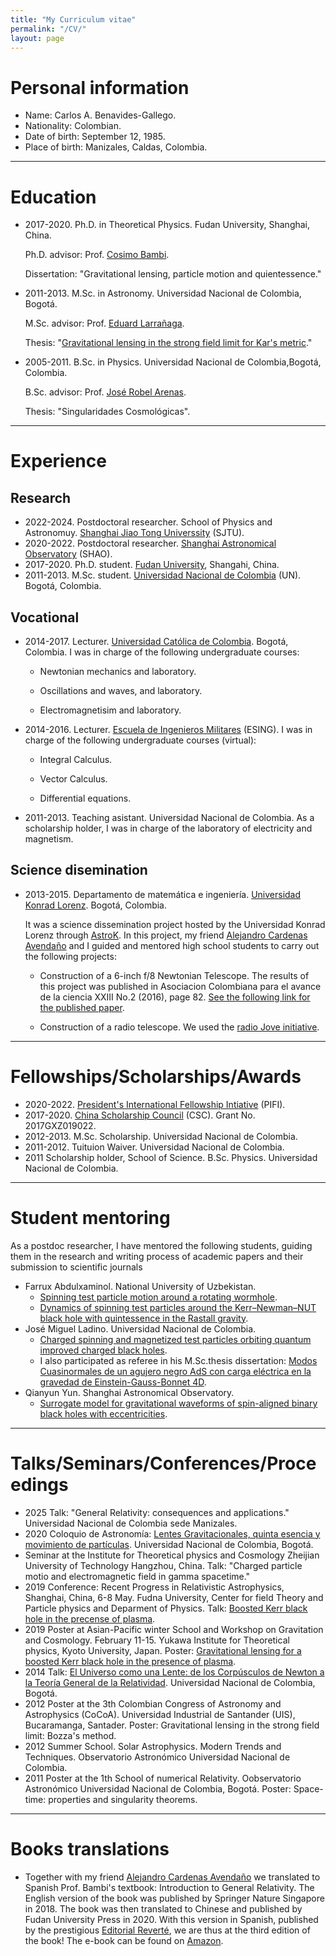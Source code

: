 ```yaml
---
title: "My Curriculum vitae"
permalink: "/CV/"
layout: page
---
```


# Personal information
- Name: Carlos A. Benavides-Gallego.
- Nationality: Colombian.
- Date of birth: September 12, 1985.
- Place of birth: Manizales, Caldas, Colombia.
  
-----------------------------------------------------------------------------
# Education
- 2017-2020. Ph.D. in Theoretical Physics. Fudan University, Shanghai, China.

  Ph.D. advisor: Prof. [Cosimo Bambi](https://cosimobambi.github.io).

  Dissertation: "Gravitational lensing, particle motion and quientessence."
  
- 2011-2013. M.Sc. in Astronomy. Universidad Nacional de Colombia, Bogotá.
  
  M.Sc. advisor: Prof. [Eduard Larrañaga](https://scholar.google.com.co/citations?user=HyknmA8AAAAJ&hl=en).
  
  Thesis: "[Gravitational lensing in the strong field limit for Kar's metric](https://repositorio.unal.edu.co/handle/unal/75081)."
  
- 2005-2011. B.Sc. in Physics. Universidad Nacional de Colombia,Bogotá, Colombia.

  B.Sc. advisor: Prof. [José Robel Arenas](https://scholar.google.com/citations?user=IEVLREYAAAAJ&hl=es).

  Thesis: "Singularidades Cosmológicas".


-----------------------------------------------------------------------------
# Experience
## Research
- 2022-2024. Postdoctoral researcher. School of Physics and Astronomuy. [Shanghai Jiao Tong Universsity](https://www.physics.sjtu.edu.cn/en/) (SJTU).
- 2020-2022. Postdoctoral researcher. [Shanghai Astronomical Observatory](http://english.shao.cas.cn) (SHAO).
- 2017-2020. Ph.D. student. [Fudan University](https://cosimobambi.github.io), Shangahi, China.
- 2011-2013. M.Sc. student. [Universidad Nacional de Colombia](https://www.instagram.com/astronomiaoan/?hl=en) (UN). Bogotá, Colombia.

## Vocational 
- 2014-2017. Lecturer. [Universidad Católica de Colombia](https://www.ucatolica.edu.co/portal/). Bogotá, Colombia. I was in charge of the following undergraduate courses:

  * Newtonian mechanics and laboratory.

  * Oscillations and waves, and laboratory.

  * Electromagnetisim and laboratory.

- 2014-2016. Lecturer. [Escuela de Ingenieros Militares](https://www.esing.mil.co/ingenieria-civil-a-distancia/) (ESING). I was in charge of the following undergraduate courses (virtual):

  * Integral Calculus.

  * Vector Calculus.

  * Differential equations.

- 2011-2013. Teaching asistant. Universidad Nacional de Colombia. As a scholarship holder, I was in charge of the laboratory of electricity and magnetism.

## Science disemination

- 2013-2015. Departamento de matemática e ingeniería. [Universidad Konrad Lorenz](https://www.konradlorenz.edu.co). Bogotá, Colombia.

  It was a science dissemination project hosted by the Universidad Konrad      Lorenz through [AstroK](https://www.konradlorenz.edu.co/cat-blog/astrok/). In this project, my friend [Alejandro Cardenas Avendaño](https://alejandroc137.bitbucket.io) and I guided and mentored high school students to carry out the following projects: 

  * Construction of a 6-inch f/8 Newtonian Telescope. The results of this project was published in Asociacion Colombiana para el avance de la ciencia XXIII No.2 (2016), page 82. [See the following link for the published paper](https://innovacionyciencia.com/public/revista/85).

  * Construction of a radio telescope. We used the [radio Jove initiative](https://science.nasa.gov/citizen-science/radio-jove/).

-----------------------------------------------------------------------------

# Fellowships/Scholarships/Awards

- 2020-2022. [President's International Fellowship Intiative](https://english.ucas.ac.cn/index.php/join/job-vacancy/2140-cas-president-s-international-fellowship-initiative) (PIFI).
- 2017-2020. [China Scholarship Council](https://www.chinesescholarshipcouncil.com) (CSC). Grant No. 2017GXZ019022.
- 2012-2013. M.Sc. Scholarship. Universidad Nacional de Colombia.
- 2011-2012. Tuituion Waiver. Universidad Nacional de Colombia.
- 2011 Scholarship holder, School of Science. B.Sc. Physics. Universidad Nacional de Colombia. 

-----------------------------------------------------------------------------

# Student mentoring
  
As a postdoc researcher, I have mentored the following students, guiding them in the research and writing process of academic papers and their submission to scientific journals

  - Farrux Abdulxaminol. National University of Uzbekistan.
    * [Spinning test particle motion around a rotating wormhole](https://journals.aps.org/prd/abstract/10.1103/PhysRevD.106.024012).
    * [Dynamics of spinning test particles around the Kerr–Newman–NUT black hole with quintessence in the Rastall gravity](https://link.springer.com/article/10.1140/epjp/s13360-023-04283-9).
  - José Miguel Ladino. Universidad Nacional de Colombia.
    * [Charged spinning and magnetized test particles orbiting quantum improved charged black holes](https://link.springer.com/article/10.1140/epjc/s10052-023-12187-2).
    * I also participated as referee in his M.Sc.thesis dissertation: [Modos Cuasinormales de un agujero negro AdS con carga eléctrica en la gravedad de Einstein-Gauss-Bonnet 4D](https://www.youtube.com/watch?v=nHcSt82tNRw&t=23s).
  - Qianyun Yun. Shanghai Astronomical Observatory.
    * [Surrogate model for gravitational waveforms of spin-aligned binary black holes with eccentricities](https://journals.aps.org/prd/abstract/10.1103/PhysRevD.103.124053).
    
-----------------------------------------------------------------------------

# Talks/Seminars/Conferences/Proceedings

  - 2025 Talk: "General Relativity: consequences and applications." Universidad Nacional de Colombia sede Manizales.
  - 2020 Coloquio de Astronomía: [Lentes Gravitacionales, quinta esencia y movimiento de partículas](https://www.youtube.com/watch?v=ceF_911Gl50). Universidad Nacional de Colombia, Bogotá.
  - Seminar at the Institute for Theoretical physics and Cosmology Zheijian University of Technology Hangzhou, China. Talk: "Charged particle motio and electromagnetic field in gamma spacetime."
  - 2019 Conference: Recent Progress in Relativistic Astrophysics, Shanghai, China, 6-8 May. Fudna University, Center for field Theory and Particle physics and Deparment of Physics. Talk: [Boosted Kerr black hole in the precense of plasma](https://www.mdpi.com/2504-3900/17/1/6).
  - 2019 Poster at Asian-Pacific winter School and Workshop on Gravitation and Cosmology. February 11-15. Yukawa Institute for Theoretical physics, Kyoto University, Japan. Poster: [Gravitational lensing for a boosted Kerr black hole in the presence of plasma](https://www2.yukawa.kyoto-u.ac.jp/~apwsw2019/YITP-X-18-03-participants.pdf).
  - 2014 Talk: [El Universo como una Lente: de los Corpúsculos de Newton a la Teoría General de la Relatividad](https://www.youtube.com/watch?v=Z5HWRebNzYo&t=1189s). Universidad Nacional de Colombia, Bogotá.
  - 2012 Poster at the 3th Colombian Congress of Astronomy and Astrophysics (CoCoA). Universidad Industrial de Santander (UIS), Bucaramanga, Santader. Poster: Gravitational lensing in the strong field limit: Bozza's method.
  - 2012 Summer School. Solar Astrophysics. Modern Trends and Techniques. Observatorio Astronómico Universidad Nacional de Colombia.
  - 2011 Poster at the 1th School of numerical Relativity. Oobservatorio Astronómico Universidad Nacional de Colombia, Bogotá. Poster: Space-time: properties and singularity theorems.


-----------------------------------------------------------------------------

# Books translations

  - Together with my friend [Alejandro Cardenas Avendaño](https://alejandroc137.bitbucket.io) we translated to Spanish Prof. Bambi's textbook: Introduction to General Relativity. The English version of the book was published by Springer Nature Singapore in 2018. The book was then translated to Chinese and published by Fudan University Press in 2020. With this version in Spanish, published by the prestigious [Editorial Reverté](https://www.reverte.com/libro/introduccion-a-la-relatividad-general_125091/), we are thus at the third edition of the book! The e-book can be found on [Amazon](https://www.amazon.com/Introducción-relatividad-general-estudiantes-Spanish-ebook/dp/B0983K7R4J/ref=sr_1_1?crid=1CQ80S2N39ITN&dib=eyJ2IjoiMSJ9.rZqIArQCI9-atpA4u2xRT7rAvZet1OTbwKgfORY2ACh33pL2IHtHnEgvNL6UOrzsV7vxLNutcW-wUi5EVcvTWdrYkpOy1Ca74ZCfs5BwUuyySXffJQW88y9xwETMRkqSm-G_tjuJXlL62cCFGgwRckGvjtUHUOGCH-UVuqJ7aQzhsviMzK09W7BQWilxUx3p7iPRfQqgYv1ymg4g7tKL-g.UydIvZ_O-WZBj9_D3MCqpPZNN3tLQUvgsEM40_akp2k&dib_tag=se&keywords=Introducción+a+la+relatividad+general&qid=1739806370&sprefix=introducción+a+la+relatividad+general%2Caps%2C120&sr=8-1).
    
